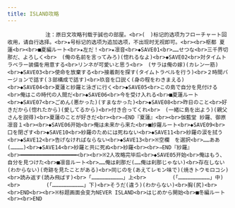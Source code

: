 ```yaml
---
title: ISLAND攻略
---
```


                注：原日文攻略刊载于誠也の部屋。<br>(　)标记的选项为フローチャート回收用，请自行选择。<br>★号标记的选项为追加选项，不出现时无视即可。<br><br>枢都 夏蓮<br><br>■夏編ルート<br>★左だ！<br>★凛音<br>◆SAVE01<br>……せつな<br>三千界切那だ、よろしく<br>　(俺の名前を言ってみろ)(惚れるなよ)<br>◆SAVE02<br>対タイムトラベラー装備を用意する<br>リンネが可愛いと思う<br>　(サラは俺の嫁)(カレン一筋)<br>◆SAVE03<br>使命を放棄する<br>接着剤を探す(タイムトラベルを行う)<br>２時間バージョンで話す(３部構成で話す)<br>玖音を口説く(身の程をわきまえる)<br>◆SAVE04<br>夏蓮と紗羅と泳ぎに行く<br>◆SAVE05<br>この島で自分を見付ける<br>俺はこの時代の人間だ<br>◆SAVE06<br>今を受け入れる<br>■夏蓮ルート<br>◆SAVE07<br>ごめん(悪かった)(すまなかった)<br>◆SAVE08<br>昨日のこと<br>好きだから(惚れたから)(愛してるから)<br>付き合ってくれ<br>　(一緒に島を出よう)(親父さんを説得)<br>夏蓮のことが好きだ<br><br>⇒END『夏蓮』<br><br>伽藍堂 紗羅、御原 凛音１<br><br>◆SAVE06开始<br>俺は未来から来た<br>■紗羅ルート<br>◆SAVE09<br>口を閉ざす<br>◆SAVE10<br>紗羅のためには死ねない<br>◆SAVE11<br>紗羅の涙を拭う<br>◆SAVE12<br>告げなければならない<br>◆SAVE13<br>※空欄　を選択<br>……ああ(…………)<br>◆SAVE14<br>紗羅と共に死ぬ<br>紗羅<br><br>⇒END『紗羅』<br>━━━━━━━━━━━━━━━━━━<br><br>※2人攻略完毕后<br>◆SAVE05开始<br>俺はもう、自分を見つけた<br>■凛音ルート<br>……俺は刹那だ(……俺は刹那じゃない)<br>存在しない(わからない)(奇跡を見たことがある)<br>同じのを(あえてレモン味で)(焼きトウモロコシ)<br>読み返す(読み飛ばす)<br>「…………………………」上<br>　　　　　(「…………………………」中)<br>　　　　　(「…………………………」下)<br>そうだ(違う)(わからない)<br>胸(尻)<br><br>END<br><br>※标题画面会变为NEVER ISLAND<br>はじめから開始<br>■冬編ルート<br><br>END
              
